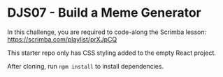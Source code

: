 # DJS07 - Build a Meme Generator

In this challenge, you are required to code-along the Scrimba lesson: <https://scrimba.com/playlist/prXJpCQ>

This starter repo only has CSS styling added to the empty React project.

After cloning, run `npm install` to install dependencies.
